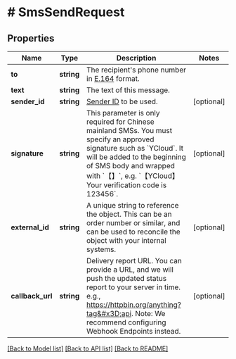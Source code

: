 # # SmsSendRequest

## Properties

Name | Type | Description | Notes
------------ | ------------- | ------------- | -------------
**to** | **string** | The recipient&#39;s phone number in [E.164](https://en.wikipedia.org/wiki/E.164) format. |
**text** | **string** | The text of this message. |
**sender_id** | **string** | [Sender ID](https://help.ycloud.com/en/articles/3080386) to be used. | [optional]
**signature** | **string** | This parameter is only required for Chinese mainland SMSs. You must specify an approved signature such as &#x60;YCloud&#x60;. It will be added to the beginning of SMS body and wrapped with &#x60;【】&#x60;, e.g. &#x60;【YCloud】Your verification code is 123456&#x60;. | [optional]
**external_id** | **string** | A unique string to reference the object. This can be an order number or similar, and can be used to reconcile the object with your internal systems. | [optional]
**callback_url** | **string** | Delivery report URL. You can provide a URL, and we will push the updated status report to your server in time. e.g., https://httpbin.org/anything?tag&#x3D;api. Note: We recommend configuring Webhook Endpoints instead. | [optional]

[[Back to Model list]](../../README.md#models) [[Back to API list]](../../README.md#endpoints) [[Back to README]](../../README.md)
